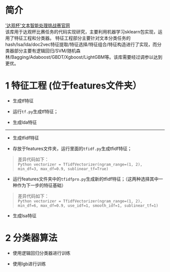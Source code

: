 简介
=========================
['达观杯'文本智能处理挑战赛官网](http://www.dcjingsai.com/common/cmpt/%E2%80%9C%E8%BE%BE%E8%A7%82%E6%9D%AF%E2%80%9D%E6%96%87%E6%9C%AC%E6%99%BA%E8%83%BD%E5%A4%84%E7%90%86%E6%8C%91%E6%88%98%E8%B5%9B_%E7%AB%9E%E8%B5%9B%E4%BF%A1%E6%81%AF.html)<br>
该库用于达观杯比赛任务的代码实现研究，主要利用机器学习sklearn包实现，运用了特征工程和分类器。 特征工程部分主要针对文本分类任务的 hash/lsa/lda/doc2vec特征提取/特征选择/特征组合/特征构造进行了实现，而分类器部分主要有逻辑回归/SVM/随机森林/Bagging/Adaboost/GBDT/Xgboost/LightGBM等。该库需要经过调参以达到更优。<br>
# 1 特征工程 (位于features文件夹）
- 生成tf特征<br>
 * 运行`tf.py`生成tf特征；<br>
- 生成lda特征<br>
_______________________________________________________________
- 生成tfidf特征<br>
 * 存放于features文件夹，运行里面的`tfidf.py`生成tfidf特征；<br>
  >差异代码如下：<br>
     ```Python
     vectorizer = TfidfVectorizer(ngram_range=(1, 2), min_df=3, max_df=0.9, sublinear_tf=True)
     ```
 * 运行features文件夹中的`tfidfpro.py`生成新的tfidf特征；（这两种选择其中一种作为下一步的特征基础）<br>
  >差异代码如下：<br>
     ```Python
     vectorizer = TfidfVectorizer(ngram_range=(1, 2), min_df=6, max_df=0.9, use_idf=1, smooth_idf=1, sublinear_tf=1)
     ```
- 生成lsa特征<br>


# 2 分类器算法
- 使用逻辑回归分类器进行训练<br>

- 使用lgb进行训练<br>


